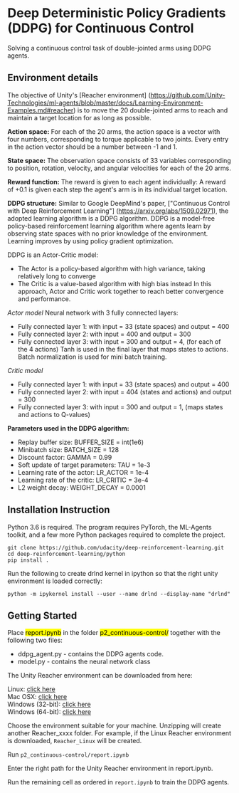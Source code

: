 # Deep Deterministic Policy Gradients (DDPG) for Continuous Control

Solving a continuous control  task of double-jointed arms using DDPG agents.

## Environment details
The objective of Unity's [Reacher environment] (https://github.com/Unity-Technologies/ml-agents/blob/master/docs/Learning-Environment-Examples.md#reacher) is to move the 20 double-jointed arms to reach and maintain a target location for as long as possible. 

**Action space:** For each of the 20 arms, the action space is a vector with four numbers, corresponding to torque applicable to two joints. Every entry in the action vector should be a number between -1 and 1.

**State space:** The observation space consists of 33 variables corresponding to position, rotation, velocity, and angular velocities for each of the 20 arms.

**Reward function:** The reward is given to each agent individually: A reward of +0.1 is given each step the agent's arm is in its individual target location.

**DDPG structure:** Similar to Google DeepMind's paper, ["Continuous Control with Deep Reinforcement Learning"] (https://arxiv.org/abs/1509.02971), the adopted learning algorithm is a DDPG algorithm. DDPG is a model-free policy-based reinforcement learning algorithm where agents learn by observing state spaces with no prior knowledge of the environment. Learning improves by using policy gradient optimization.

DDPG is an Actor-Critic model: 
* The Actor is a policy-based algorithm with high variance, taking relatively long to converge
* The Critic is a value-based algorithm with high bias instead
In this approach, Actor and Critic work together to reach better convergence and performance.

*Actor model*
Neural network with 3 fully connected layers:
* Fully connected layer 1: with input = 33 (state spaces) and output = 400
* Fully connected layer 2: with input = 400 and output = 300
* Fully connected layer 3: with input = 300 and output = 4, (for each of the 4 actions)
Tanh is used in the final layer that maps states to actions. Batch normalization is used for mini batch training.

*Critic model*
* Fully connected layer 1: with input = 33 (state spaces) and output = 400
* Fully connected layer 2: with input = 404 (states and actions) and output = 300
* Fully connected layer 3: with input = 300 and output = 1, (maps states and actions to Q-values)

**Parameters used in the DDPG algorithm:**
* Replay buffer size: BUFFER_SIZE = int(1e6)
* Minibatch size: BATCH_SIZE = 128
* Discount factor: GAMMA = 0.99
* Soft update of target parameters: TAU = 1e-3
* Learning rate of the actor: LR_ACTOR = 1e-4
* Learning rate of the critic: LR_CRITIC = 3e-4
* L2 weight decay: WEIGHT_DECAY = 0.0001

## Installation Instruction

Python 3.6 is required. The program requires PyTorch, the ML-Agents toolkit, and a few more Python packages required to complete the project.

```
git clone https://github.com/udacity/deep-reinforcement-learning.git  
cd deep-reinforcement-learning/python  
pip install .
```

Run the following to create drlnd kernel in ipython so that the right unity environment is loaded correctly:  


```python -m ipykernel install --user --name drlnd --display-name "drlnd"```

## Getting Started

Place <mark>report.ipynb</mark> in the folder <mark>p2_continuous-control/</mark> together with the following two files:

* ddpg_agent.py - contains the DDPG agents code. 
* model.py - contains the neural network class

The Unity Reacher environment can be downloaded from here: 

Linux: [click here](https://s3-us-west-1.amazonaws.com/udacity-drlnd/P2/Reacher/Reacher_Linux.zip)  
Mac OSX: [click here](https://s3-us-west-1.amazonaws.com/udacity-drlnd/P2/Reacher/Reacher.app.zip)  
Windows (32-bit): [click here](https://s3-us-west-1.amazonaws.com/udacity-drlnd/P2/Reacher/Reacher_Windows_x86.zip)  
Windows (64-bit): [click here](https://s3-us-west-1.amazonaws.com/udacity-drlnd/P2/Reacher/Reacher_Windows_x86_64.zip)  

Choose the environment suitable for your machine. Unzipping will create another Reacher_xxxx folder. For example, if the Linux Reacher environment is downloaded, ```Reacher_Linux``` will be created. 

Run ```p2_continuous-control/report.ipynb```

Enter the right path for the Unity Reacher environment in report.ipynb. 

Run the remaining cell as ordered in ```report.ipynb``` to train the DDPG agents. 
